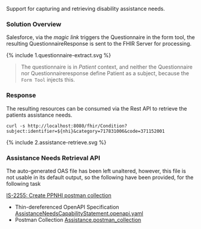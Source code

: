 Support for capturing and retrieving disability assistance needs.

### Solution Overview

Salesforce, via the _magic link_ triggers the Questionnaire in the form tool, the resulting QuestionnaireResponse is sent to the FHIR Server for processing.

<div width="70%">
<!-- Generated from `input/images-source/1.questionnaire-extract.plantuml` -->
{% include 1.questionnaire-extract.svg %}
</div>

> The questionnaire is in _Patient_ context, and neither the Questionnaire nor Questionnaireresponse define Patient as a subject, because the `Form Tool` injects this.

### Response

The resulting resources can be consumed via the Rest API to retrieve the patients assistance needs.

`curl -s http://localhost:8080/fhir/Condition?subject:identifier=${nhi}&category=717831006&code=371152001`

<div width="70%">
<!-- Generated from `input/images-source/2.assistance-retrieve.plantuml` -->
{% include 2.assistance-retrieve.svg %}
</div>

### Assistance Needs Retrieval API

The auto-generated OAS file has been left unaltered, however, this file is not usable in its default output, so the following have been provided, for the following task

[IS-2255: Create PPNHI postman collection](https://mohits.atlassian.net/browse/IS-2255)

- Thin-dereferenced OpenAPI Specification [AssistanceNeedsCapabilityStatement.openapi.yaml](/ig/tewhatuora/fhir-patient-questionnaires/AssistanceNeedsCapabilityStatement.openapi.yaml)
- Postman Collection [Assistance.postman_collection](/ig/tewhatuora/fhir-patient-questionnaires/Assistance.postman_collection)
